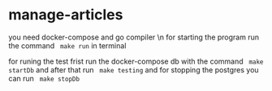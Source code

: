 # manage-articles
 you need docker-compose and go compiler \n
for starting the program run the command ```  make run ``` in terminal

for runing the test frist run the docker-compose db with the command 
```  make startDb ```
and after that run 
```  make testing ```
and for stopping the postgres you can run 
```  make stopDb ```
